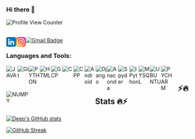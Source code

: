 ### Hi there 👋


![Profile View Counter](https://komarev.com/ghpvc/?username=iDeepverma)
<br><br>

[![Gmail Badge](https://img.shields.io/badge/-Deepanshu-c14438?style=flat-square&logo=Gmail&logoColor=white&link=mailto:73387559+iDeepverma@users.noreply.github.com)](mailto:73387559+iDeepverma@users.noreply.github.com)
[<img align="left" alt="Deep | LinkedIn" width="26px" src="https://github.com/Gourav-Kr/Gourav-Kr/blob/main/Img/linkedin.png" />](https://www.linkedin.com/in/deepanshu-verma-901754206/)
[<img align="left" alt="Deep | Instagram" width="26px" src="https://github.com/Gourav-Kr/Gourav-Kr/blob/main/Img/instagram.png" />](https://www.instagram.com/i.deep.verma/)

### Languages and Tools: 
[<img align="left" alt="JAVA" width="30px" src="https://github.com/sahilsingh2402/sahilsingh2402/blob/main/files_ss2402/java.svg" />](https://www.java.com/)

[<img align="left" alt="Git" width="30px" src="https://github.com/sahilsingh2402/sahilsingh2402/blob/main/files_ss2402/git.svg" />](https://git-scm.com/)

[<img align="left" alt="PYTHON" width="30px" src="https://github.com/sahilsingh2402/sahilsingh2402/blob/main/files_ss2402/python.svg" />](https://www.python.org/)

[<img align="left" alt="HTML" width="30px" src="https://github.com/sahilsingh2402/sahilsingh2402/blob/main/files_ss2402/html.svg" />](https://html.com/)

[<img align="left" alt="GCP" width="30px" src="https://github.com/sahilsingh2402/sahilsingh2402/blob/main/files_ss2402/google-cloud.svg" />](https://cloud.google.com//)

[<img align="left" alt="C" width="30px" src="https://github.com/sahilsingh2402/sahilsingh2402/blob/main/files_ss2402/c-original.svg" />](https://www.cprogramming.com/)

[<img align="left" alt="CPP" width="30px" src="https://github.com/sahilsingh2402/sahilsingh2402/blob/main/files_ss2402/cpp.svg" />](https://www.cplusplus.com/)

[<img align="left" alt="Android" width="30px" src="https://github.com/sahilsingh2402/sahilsingh2402/blob/main/files_ss2402/android.svg" />](https://developer.android.com/)

[<img align="left" alt="Django" width="30px" src="https://github.com/sahilsingh2402/sahilsingh2402/blob/main/files_ss2402/django.svg" />](https://www.djangoproject.com/)

[<img align="left" alt="Anaconda" width="30px" src="https://github.com/sahilsingh2402/sahilsingh2402/blob/main/files_ss2402/anaconda.png" />](https://www.anaconda.com/)

[<img align="left" alt="Spyder" width="30px" src="https://github.com/sahilsingh2402/sahilsingh2402/blob/main/files_ss2402/spyder.png" />](https://www.spyder-ide.org/)

[<img align="left" alt="IPython" width="25px" src="https://github.com/sahilsingh2402/sahilsingh2402/blob/main/files_ss2402/ip.jpg" />](https://ipython.org/)

[<img align="left" alt="MYSQL" width="30px" src="https://github.com/sahilsingh2402/sahilsingh2402/blob/main/files_ss2402/mysql.svg" />](https://www.mysql.com/)

[<img align="left" alt="UBUNTU" width="30px" src="https://github.com/sahilsingh2402/sahilsingh2402/blob/main/files_ss2402/ubuntu.svg" />](https://ubuntu.com/)

[<img align="left" alt="PYCHARM" width="30px" src="https://github.com/sahilsingh2402/sahilsingh2402/blob/main/files_ss2402/pycharm.svg" />](https://www.jetbrains.com/pycharm/)

[<img align="left" alt="NUMPY" width="60px" src="https://github.com/sahilsingh2402/sahilsingh2402/blob/main/files_ss2402/numpy.svg" />](https://numpy.org/)
<br>
<h2 align="center">⚡🔥 Stats 🔥⚡</h2>

[![Deep's GitHub stats](https://github-readme-stats.vercel.app/api?username=iDeepverma&theme=dracula&hide_border=true)](https://github.com/iDeepverma/iDeepverma)

[![GitHub Streak](https://github-readme-streak-stats.herokuapp.com?user=iDeepverma&theme=dracula&hide_border=true&date_format=j%20M%5B%20Y%5D)](https://git.io/streak-stats)
